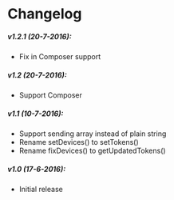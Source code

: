 Changelog
===

##### v1.2.1 (20-7-2016):
* Fix in Composer support

##### v1.2 (20-7-2016):
* Support Composer

##### v1.1 (10-7-2016):
* Support sending array instead of plain string
* Rename setDevices() to setTokens()
* Rename fixDevices() to getUpdatedTokens()

##### v1.0 (17-6-2016):
* Initial release
